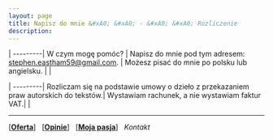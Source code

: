 ```yaml
---
layout: page
title: Napisz do mnie &#xA0; &#xA0; - &#xA0; &#xA0; Rozliczenie
description: 
---
```


|
---------|
W czym mogę pomóc? |
Napisz do mnie pod tym adresem: <stephen.eastham59@gmail.com>. |
Możesz pisać do mnie po polsku lub angielsku. |
| 

|
---------|
Rozliczam się na podstawie umowy o dzieło z przekazaniem praw autorskich do tekstów.|
Wystawiam rachunek, a nie wystawiam faktur VAT.|
|

---

[[__Oferta__](https://smoothenglish.com)] &#xA0;  [[__Opinie__](../pages/opinie.html)] &#xA0;  [[__Moja pasja__](../pages/pasja.html)]  &#xA0;  _Kontakt_
